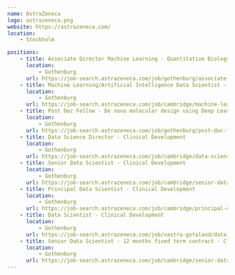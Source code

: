 ```yaml
---
name: AstraZeneca
logo: astrazeneca.png
website: https://astrazeneca.com/
location:
    - Stockholm

positions:
    - title: Associate Director Machine Learning - Quantitative Biology
      location:
          - Gothenburg
      url: https://job-search.astrazeneca.com/job/gothenburg/associate-director-machine-learning-quantitative-biology/7684/7502816
    - title: Machine Learning/Artificial Intelligence Data Scientist - Information Technology
      location:
          - Gothenburg
      url: https://job-search.astrazeneca.com/job/cambridge/machine-learning-artificial-intelligence-data-scientist/7684/7875043
    - title: Post Doc Fellow - De novo molecular design using Deep Learning
      location:
          - Gothenburg
      url: https://job-search.astrazeneca.com/job/gothenburg/post-doc-fellow-de-novo-molecular-design-using-deep-learning/7684/7417172
    - title: Data Science Director - Clinical Development
      location:
          - Gothenburg
      url: https://job-search.astrazeneca.com/job/cambridge/data-science-director/7684/7771105
    - title: Senior Data Scientist - Clinical Development
      location:
          - Gothenburg
      url: https://job-search.astrazeneca.com/job/cambridge/senior-data-scientist/7684/7771108
    - title: Principal Data Scientist - Clinical Development
      location:
          - Gothenburg
      url: https://job-search.astrazeneca.com/job/cambridge/principal-data-scientist/7684/7771110
    - title: Data Scientist - Clinical Development
      location:
          - Gothenburg
      url: https://job-search.astrazeneca.com/job/vastra-gotaland/data-scientist/7684/7505605
    - title: Senior Data Scientist - 12 months fixed term contract - Clinical Development
      location:
          - Gothenburg
      url: https://job-search.astrazeneca.com/job/cambridge/senior-data-scientist-12-months-fixed-term-contract/7684/6321786
---
```

